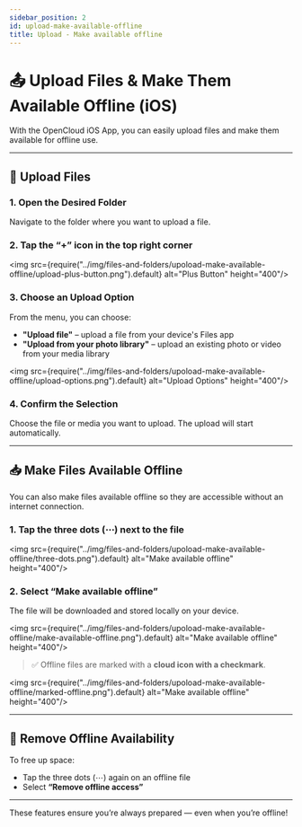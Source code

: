 ```yaml
---
sidebar_position: 2
id: upload-make-available-offline
title: Upload - Make available offline
---
```


# 📤 Upload Files & Make Them Available Offline (iOS)

With the OpenCloud iOS App, you can easily upload files and make them available for offline use.

---

## 🔼 Upload Files

### 1. Open the Desired Folder

Navigate to the folder where you want to upload a file.

### 2. Tap the **“+” icon** in the top right corner

<img src={require("../img/files-and-folders/upoload-make-available-offline/upload-plus-button.png").default} alt="Plus Button" height="400"/>

### 3. Choose an Upload Option

From the menu, you can choose:

- **"Upload file"** – upload a file from your device's Files app
- **"Upload from your photo library"** – upload an existing photo or video from your media library

<img src={require("../img/files-and-folders/upoload-make-available-offline/upload-options.png").default} alt="Upload Options" height="400"/>

### 4. Confirm the Selection

Choose the file or media you want to upload. The upload will start automatically.

---

## 📥 Make Files Available Offline

You can also make files available offline so they are accessible without an internet connection.

### 1. Tap the **three dots** (⋯) next to the file

<img src={require("../img/files-and-folders/upoload-make-available-offline/three-dots.png").default} alt="Make available offline" height="400"/>

### 2. Select **“Make available offline”**

The file will be downloaded and stored locally on your device.

<img src={require("../img/files-and-folders/upoload-make-available-offline/make-available-offline.png").default} alt="Make available offline" height="400"/>

> ✅ Offline files are marked with a **cloud icon with a checkmark**.

<img src={require("../img/files-and-folders/upoload-make-available-offline/marked-offline.png").default} alt="Make available offline" height="400"/>

---

## 🔄 Remove Offline Availability

To free up space:

- Tap the three dots (⋯) again on an offline file
- Select **“Remove offline access”**

---

These features ensure you’re always prepared — even when you’re offline!
